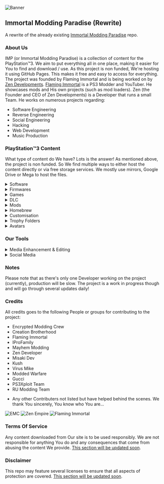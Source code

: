![Banner](https://github.com/user-attachments/assets/fef02ac4-5a88-4f4c-8cc1-cab6eb61c574)
## Immortal Modding Paradise (Rewrite)
A rewrite of the already existing [Immortal Modding Paradise](https://github.com/SinfulZen/IMP) repo.

### About Us
IMP (or Immortal Modding Paradise) is a collection of content for the PlayStation™3. We aim to put everything all in one place, making it easier for You to find and download / use. As this project is non funded, We're hosting it using GitHub Pages. This makes it free and easy to access for everything. The project was founded by Flaming Immortal and is being worked on by [Zen Developments](https://github.com/SinfulZen). [Flaming Immortal](https://www.youtube.com/@FlaMinG_IMmortALbackup) is a PS3 Modder and YouTuber. He showcases mods and His own projects (such as mod loaders). Zen (the Founder and CEO of Zen Developments) is a Developer that runs a small Team. He works on numerous projects regarding:
- Software Engineering
- Reverse Engineering
- Social Engineering
- Hacking
- Web Development
- Music Production
  
### PlayStation™3 Content
What type of content do We have? Lots is the answer! As mentioned above, the project is non funded. So We find multiple ways to either host the content directly or via free storage services. We mostly use mirrors, Google Drive or Mega to host the files.

<details>
<summary>Software</summary>
<br>
FTP, PKG, dumping, extracting tools, etc.
</details>
<details>
<summary>Firmwares</summary>
<br>
OFW, HFW & CFW variants.
</details>
<details>
<summary>Games</summary>
<br>
Call Of Duty, GTA, MineCraft & more.
</details>
<details>
<summary>DLC</summary>
<br>
DLC for the various games We have.
</details>
<details>
<summary>Mods</summary>
<br>
Mods for the various games We have.
</details>
<details>
<summary>Homebrew</summary>
<br>
Managers, Placeholders, Emulators, Mod Loaders, NoPSN & more.
</details>
<details>
<summary>Customisation</summary>
<br>
XMB Files, Modded Comments, Local Profile Pictures & more.
</details>
<details>
<summary>Trophy Folders</summary>
<br>
Various mixed, bronze, silver, gold & platinum folders.
</details>
<details>
<summary>Avatars</summary>
<br>
Mixed, Ghost, Japanese, Anime, Hacker & other packs.
</details>

### Our Tools
<details>
<summary>Media Enhancement & Editing</summary>
<br>
Various tools for image / video upscaling, audio editing and splitting, etc.
</details>
<details>
<summary>Social Media</summary>
<br>
Various tools for Instagram, Discord & more.
</details>
  
### Notes
Please note that as there's only one Developer working on the project (currently), production will be slow. The project is a work in progress though and will go through several updates daily!

### Credits
All credits goes to the following People or groups for contributing to the project:
- Encrypted Modding Crew
- Creation Brotherhood
- Flaming Immortal
- IProFamily
- Mayhem Modding
- Zen Developer
- Misaki Dev
- Kush
- Virus Mike
- Modded Warfare
- Gucci
- PS3Xploit Team
- RU Modding Team

+ Any other Contributers not listed but have helped behind the scenes. We thank You sincerely, You know who You are...
<a href="https://discord.gg/vbGdtfNQXT" style="text-decoration: none;">
  <img src="https://img.shields.io/badge/EMC-5865F2?style=for-the-badge&logo=discord&logoColor=white" alt="EMC">
</a>
<a href="https://discord.gg/pYYaYpArv8" style="text-decoration: none;">
  <img src="https://img.shields.io/badge/Zen%20Empire%20-5865F2?style=for-the-badge&logo=discord&logoColor=white" alt="Zen Empire">
</a>
<a href="https://www.youtube.com/@FlaMinG_IMmortALbackup" style="text-decoration: none;">
  <img src="https://img.shields.io/badge/Flaming%20Immortal-FF0000?style=for-the-badge&logo=youtube&logoColor=white" alt="Flaming Immortal">
</a>

### Terms Of Service
Any content downloaded from Our site is to be used responsibly. We are not responsible for anything You do and any consequences that come from abusing the content We provide. [This section will be updated soon](https://github.com/SinfulZen/IMP-Rewrite).

### Disclaimer
This repo may feature several licenses to ensure that all aspects of protection are covered. [This section will be updated soon](https://github.com/SinfulZen/IMP-Rewrite).
